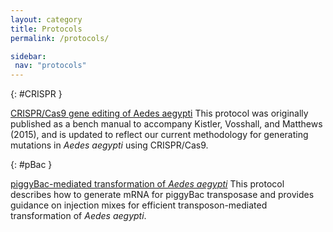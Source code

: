 ```yaml
---
layout: category
title: Protocols
permalink: /protocols/

sidebar:
 nav: "protocols"
---
```

{: #CRISPR }

[CRISPR/Cas9 gene editing of Aedes aegypti](/assets/pdf/CRISPR.pdf)
This protocol was originally published as a bench manual to accompany Kistler, Vosshall, and Matthews (2015), and is updated to reflect our current methodology for generating mutations in *Aedes aegypti* using CRISPR/Cas9. 

{: #pBac }

[piggyBac-mediated transformation of *Aedes aegypti*](/assets/pdf/Aedes_pBac.pdf)
This protocol describes how to generate mRNA for piggyBac transposase and provides guidance on injection mixes for efficient transposon-mediated transformation of *Aedes aegypti*. 
